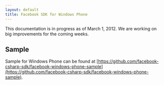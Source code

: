 ```yaml
---
layout: default
title: Facebook SDK for Windows Phone
---
```


This documentation is in progress as of March 1, 2012. We are working on big improvements for the coming weeks.

## Sample
Sample for Windows Phone can be found at 
[https://github.com/facebook-csharp-sdk/facebook-windows-phone-sample](https://github.com/facebook-csharp-sdk/facebook-windows-phone-sample).